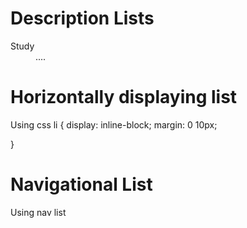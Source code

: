 # Description Lists

<dl>
  <dt> Study </dt>
  <dd> ....</dd>

# Horizontally displaying list
Using css 
li {
    display: inline-block;
    margin: 0 10px;

}

# Navigational List
Using nav list 